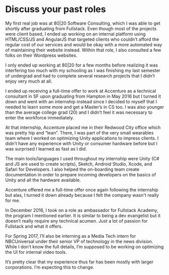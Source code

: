 # Discuss your past roles

My first real job was at 80|20 Software Consulting, which I was able to get shortly after graduating from Fullstack. Even though most of the projects were client based, I ended up working on an internal platform using HTML/CSS/JS and AngularJS that targeted clients who couldn’t afford the regular cost of our services and would be okay with a more automated way of maintaining their website instead. Within that role, I also consulted a few folks on their Wordpress websites.

I only ended up working at 80|20 for a few months before realizing it was interfering too much with my schooling as I was finishing my last semester of undergrad and had to complete several research projects that I didn’t enjoy very much at all.

I ended up receiving a full-time offer to work at Accenture as a technical consultant in SF upon graduating from Hampton in May 2016 but I turned it down and went with an internship instead since I decided to myself that I needed to learn some more and get a Master’s in CS too. I was also younger than the average college grad (20) and I didn’t feel it was necessary to enter the workforce immediately.

At that internship, Accenture placed me in their Redwood City office which was pretty hip and “lean”. There, I was part of the very small wearables team where I worked on optimizing Unity applications to impress clients. I didn’t have any experience with Unity or consumer hardware before but I was surprised I learned as fast as I did.

The main tools/languages I used throughout my internship were Unity (C# and JS are used to create scripts), Sketch, Android Studio, Xcode, and Safari for Developers. I also helped the on-boarding team create documentation in order to prepare incoming developers on the basics of Unity and all the hardware available.

Accenture offered me a full-time offer once again following the internship but alas, I turned it down already because I felt the company wasn't really for me.

In December 2016, I took on a role as ambassador for Fullstack Academy, the program I mentioned earlier. It is similar to being a dev evangelist but it doesn’t really require any technical acumen. Just a lot of passion for Fullstack and what it offers.

For Spring 2017, I’ll also be interning as a Media Tech intern for NBCUniversal under their senior VP of technology in the news division. While I don’t know the full details, I’m supposed to be working on optimizing the UI for internal video tools.

It’s pretty clear that my experience thus far has been mostly with larger corporations. I’m expecting this to change.

